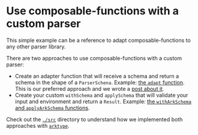 # Use composable-functions with a custom parser

This simple example can be a reference to adapt composable-functions to any other parser library.

There are two approaches to use composable-functions with a custom parser:
- Create an adapter function that will receive a schema and return a schema in the shape of a `ParserSchena`. Example: [the `adapt` function](./src/adapters.ts). This is our preferred approach and we wrote a [post about it](https://dev.to/seasonedcc/using-arktype-in-place-of-zod-how-to-adapt-parsers-3bd5).
- Create your custom `withSchema` and `applySchema` that will validate your input and environment and return a `Result`. Example: [the `withArkSchema` and `applyArkSchema` functions](./src/adapters.ts).

Check out the [`./src`](./src/) directory to understand how we implemented both approaches with [`arktype`](https://github.com/arktypeio/arktype).
